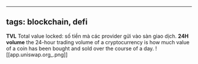 
---
tags: blockchain, defi
---

**TVL** Total value locked: số tiền mà các provider gửi vào sàn giao dịch. 
**24H volume** the 24-hour trading volume of a cryptocurrency is how much value of a coin has been bought and sold over the course of a day.
![[app.uniswap.org_.png]] 